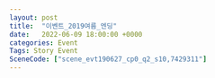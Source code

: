 ```yaml
---
layout: post
title:  "이벤트_2019여름_엔딩"
date:   2022-06-09 18:00:00 +0000
categories: Event
Tags: Story Event
SceneCode: ["scene_evt190627_cp0_q2_s10,7429311"]
---
```

